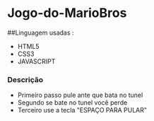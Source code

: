 # Jogo-do-MarioBros

##Linguagem usadas :
* HTML5
* CSS3 
* JAVASCRIPT

### Descrição
- Primeiro passo pule ante que bata no tunel
- Segundo se bate no tunel você perde
- Terceiro use a tecla "ESPAÇO PARA PULAR"
